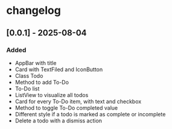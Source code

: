 # changelog

## [0.0.1] - 2025-08-04
### Added
- AppBar with title
- Card with TextFiled and IconButton
- Class Todo
- Method to add To-Do
- To-Do list
- ListView to visualize all todos
- Card for every To-Do item, with text and checkbox
- Method to toggle To-Do completed value
- Different style if a todo is marked as complete or incomplete
- Delete a todo with a dismiss action